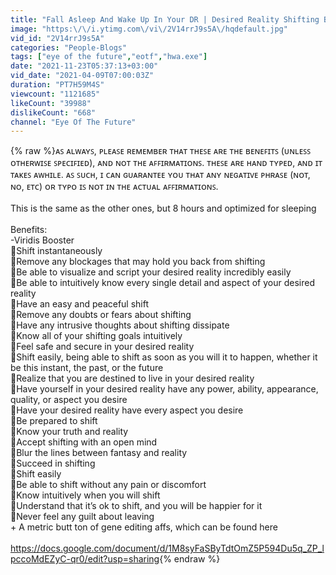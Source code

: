```yaml
---
title: "Fall Asleep And Wake Up In Your DR | Desired Reality Shifting Booster ⚠PLEASE USE WITH CAUTION⚠"
image: "https:\/\/i.ytimg.com\/vi\/2V14rrJ9s5A\/hqdefault.jpg"
vid_id: "2V14rrJ9s5A"
categories: "People-Blogs"
tags: ["eye of the future","eotf","hwa.exe"]
date: "2021-11-23T05:37:13+03:00"
vid_date: "2021-04-09T07:00:03Z"
duration: "PT7H59M4S"
viewcount: "1121685"
likeCount: "39988"
dislikeCount: "668"
channel: "Eye Of The Future"
---
```

{% raw %}ᴀꜱ ᴀʟᴡᴀʏꜱ, ᴘʟᴇᴀꜱᴇ ʀᴇᴍᴇᴍʙᴇʀ ᴛʜᴀᴛ ᴛʜᴇꜱᴇ ᴀʀᴇ ᴛʜᴇ ʙᴇɴᴇꜰɪᴛꜱ (ᴜɴʟᴇꜱꜱ ᴏᴛʜᴇʀᴡɪꜱᴇ ꜱᴘᴇᴄɪꜰɪᴇᴅ), ᴀɴᴅ ɴᴏᴛ ᴛʜᴇ ᴀꜰꜰɪʀᴍᴀᴛɪᴏɴꜱ. ᴛʜᴇꜱᴇ ᴀʀᴇ ʜᴀɴᴅ ᴛʏᴘᴇᴅ, ᴀɴᴅ ɪᴛ ᴛᴀᴋᴇꜱ ᴀᴡʜɪʟᴇ. ᴀꜱ ꜱᴜᴄʜ, ɪ ᴄᴀɴ ɢᴜᴀʀᴀɴᴛᴇᴇ ʏᴏᴜ ᴛʜᴀᴛ ᴀɴʏ ɴᴇɢᴀᴛɪᴠᴇ ᴘʜʀᴀꜱᴇ (ɴᴏᴛ, ɴᴏ, ᴇᴛᴄ) ᴏʀ ᴛʏᴘᴏ ɪꜱ ɴᴏᴛ ɪɴ ᴛʜᴇ ᴀᴄᴛᴜᴀʟ ᴀꜰꜰɪʀᴍᴀᴛɪᴏɴꜱ.<br /><br />This is the same as the other ones, but 8 hours and optimized for sleeping<br /><br />Benefits:<br />-Viridis Booster<br />🧭Shift instantaneously <br />🧭Remove any blockages that may hold you back from shifting<br />🧭Be able to visualize and script your desired reality incredibly easily<br />🧭Be able to intuitively know every single detail and aspect of your desired reality<br />🧭Have an easy and peaceful shift<br />🧭Remove any doubts or fears about shifting<br />🧭Have any intrusive thoughts about shifting dissipate<br />🧭Know all of your shifting goals intuitively<br />🧭Feel safe and secure in your desired reality<br />🧭Shift easily, being able to shift as soon as you will it to happen, whether it be this instant, the past, or the future<br />🧭Realize that you are destined to live in your desired reality<br />🧭Have yourself in your desired reality have any power, ability, appearance, quality, or aspect you desire<br />🧭Have your desired reality have every aspect you desire<br />🧭Be prepared to shift<br />🧭Know your truth and reality<br />🧭Accept shifting with an open mind<br />🧭Blur the lines between fantasy and reality<br />🧭Succeed in shifting<br />🧭Shift easily<br />🧭Be able to shift without any pain or discomfort<br />🧭Know intuitively when you will shift<br />🧭Understand that it’s ok to shift, and you will be happier for it<br />🧭Never feel any guilt about leaving<br />+ A metric butt ton of gene editing affs, which can be found here<br /><br /><a rel="nofollow" target="blank" href="https://docs.google.com/document/d/1M8syFaSByTdtOmZ5P594Du5q_ZP_lpccoMdEZyC-qr0/edit?usp=sharing">https://docs.google.com/document/d/1M8syFaSByTdtOmZ5P594Du5q_ZP_lpccoMdEZyC-qr0/edit?usp=sharing</a>{% endraw %}
